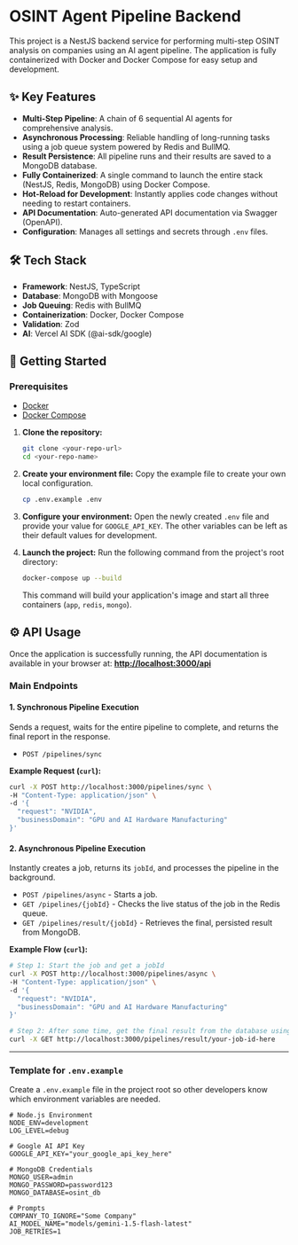 # OSINT Agent Pipeline Backend

This project is a NestJS backend service for performing multi-step OSINT analysis on companies using an AI agent pipeline. The application is fully containerized with Docker and Docker Compose for easy setup and development.

## ✨ Key Features

* **Multi-Step Pipeline**: A chain of 6 sequential AI agents for comprehensive analysis.
* **Asynchronous Processing**: Reliable handling of long-running tasks using a job queue system powered by Redis and BullMQ.
* **Result Persistence**: All pipeline runs and their results are saved to a MongoDB database.
* **Fully Containerized**: A single command to launch the entire stack (NestJS, Redis, MongoDB) using Docker Compose.
* **Hot-Reload for Development**: Instantly applies code changes without needing to restart containers.
* **API Documentation**: Auto-generated API documentation via Swagger (OpenAPI).
* **Configuration**: Manages all settings and secrets through `.env` files.

## 🛠️ Tech Stack

* **Framework**: NestJS, TypeScript
* **Database**: MongoDB with Mongoose
* **Job Queuing**: Redis with BullMQ
* **Containerization**: Docker, Docker Compose
* **Validation**: Zod
* **AI**: Vercel AI SDK (@ai-sdk/google)

## 🚀 Getting Started

### Prerequisites

* [Docker](https://www.docker.com/products/docker-desktop/)
* [Docker Compose](https://docs.docker.com/compose/)

1.  **Clone the repository:**
    ```bash
    git clone <your-repo-url>
    cd <your-repo-name>
    ```

2.  **Create your environment file:**
    Copy the example file to create your own local configuration.
    ```bash
    cp .env.example .env
    ```

3.  **Configure your environment:**
    Open the newly created `.env` file and provide your value for `GOOGLE_API_KEY`. The other variables can be left as their default values for development.

4.  **Launch the project:**
    Run the following command from the project's root directory:
    ```bash
    docker-compose up --build
    ```
    This command will build your application's image and start all three containers (`app`, `redis`, `mongo`).

## ⚙️ API Usage

Once the application is successfully running, the API documentation is available in your browser at:
**[http://localhost:3000/api](http://localhost:3000/api)**

### Main Endpoints

#### 1. Synchronous Pipeline Execution
Sends a request, waits for the entire pipeline to complete, and returns the final report in the response.

* `POST /pipelines/sync`

**Example Request (`curl`):**
```bash
curl -X POST http://localhost:3000/pipelines/sync \
-H "Content-Type: application/json" \
-d '{
  "request": "NVIDIA",
  "businessDomain": "GPU and AI Hardware Manufacturing"
}'
```

#### 2. Asynchronous Pipeline Execution
Instantly creates a job, returns its `jobId`, and processes the pipeline in the background.

* `POST /pipelines/async` - Starts a job.
* `GET /pipelines/{jobId}` - Checks the live status of the job in the Redis queue.
* `GET /pipelines/result/{jobId}` - Retrieves the final, persisted result from MongoDB.

**Example Flow (`curl`):**
```bash
# Step 1: Start the job and get a jobId
curl -X POST http://localhost:3000/pipelines/async \
-H "Content-Type: application/json" \
-d '{
  "request": "NVIDIA",
  "businessDomain": "GPU and AI Hardware Manufacturing"
}'

# Step 2: After some time, get the final result from the database using the jobId
curl -X GET http://localhost:3000/pipelines/result/your-job-id-here
```
---

### Template for `.env.example`

Create a `.env.example` file in the project root so other developers know which environment variables are needed.

```dotenv
# Node.js Environment
NODE_ENV=development
LOG_LEVEL=debug

# Google AI API Key
GOOGLE_API_KEY="your_google_api_key_here"

# MongoDB Credentials
MONGO_USER=admin
MONGO_PASSWORD=password123
MONGO_DATABASE=osint_db

# Prompts
COMPANY_TO_IGNORE="Some Company"
AI_MODEL_NAME="models/gemini-1.5-flash-latest"
JOB_RETRIES=1
```